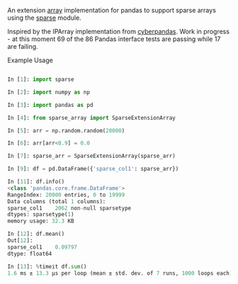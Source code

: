 An extension [array](https://pandas.pydata.org/pandas-docs/stable/extending.html) implementation for pandas to support sparse arrays using the [sparse](https://sparse.pydata.org/en/latest/index.html) module.

Inspired by the IPArray implementation from [cyberpandas](https://github.com/ContinuumIO/cyberpandas). Work in progress - at this moment 69 of the 86 Pandas interface tests are passing while 17 are failing.

Example Usage
```python

In [1]: import sparse

In [2]: import numpy as np

In [3]: import pandas as pd

In [4]: from sparse_array import SparseExtensionArray

In [5]: arr = np.random.random(20000)

In [6]: arr[arr<0.9] = 0.0

In [7]: sparse_arr = SparseExtensionArray(sparse_arr)

In [9]: df = pd.DataFrame({'sparse_col1': sparse_arr})

In [11]: df.info()
<class 'pandas.core.frame.DataFrame'>
RangeIndex: 20000 entries, 0 to 19999
Data columns (total 1 columns):
sparse_col1    2062 non-null sparsetype
dtypes: sparsetype(1)
memory usage: 32.3 KB

In [12]: df.mean()
Out[12]:
sparse_col1    0.09797
dtype: float64

In [13]: %timeit df.sum()
1.6 ms ± 13.3 µs per loop (mean ± std. dev. of 7 runs, 1000 loops each)

```
